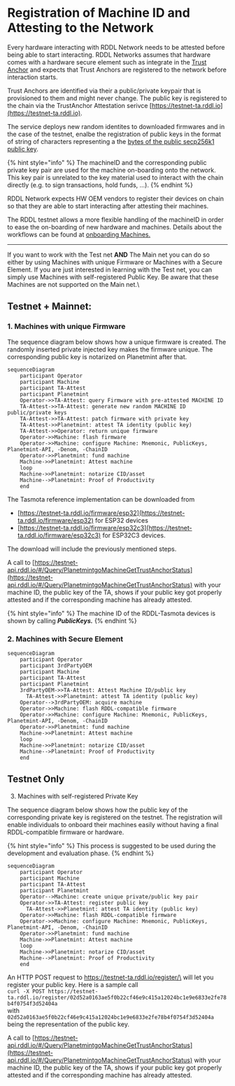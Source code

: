 # Registration of Machine ID and Attesting to the Network

Every hardware interacting with RDDL Network needs to be attested before being able to start interacting. RDDL Networks assumes that hardware comes with a hardware secure element such as integrate in the [Trust Anchor](../rddl-compatible-devices/trust-anchor.md) and expects that Trust Anchors are registered to the network before interaction starts.&#x20;

Trust Anchors are identified via their a public/private keypair that is provisioned to them and might never change. The public key is registered to the chain via the TrustAnchor Attestation serivce [https://testnet-ta.rddl.io](https://testnet-ta.rddl.io).

The service deploys new random identites to downloaded firmwares and in the case of the testnet, enalbe the registration of public keys in the format of string of characters representing a the [bytes of the public secp256k1 public key](https://github.com/rddl-network/ta\_attest/blob/main/cmd/ta/main.go#L203).

{% hint style="info" %}
The machineID and the corresponding public private key pair are used for the machine on-boarding onto the network. This key pair is unrelated to the key material used to interact with the chain directly (e.g. to sign transactions, hold funds, ...).
{% endhint %}

RDDL Network expects HW OEM vendors to register their devices on chain so that they are able to start interacting after attesting their machines.&#x20;

The RDDL testnet allows a more flexible handling of the machineID in order to ease the on-boarding of new hardware and machines. Details about the workflows can be found at [onboarding Machines.](./)

***

If you want to work with the Test net **AND** The Main net you can do so either by using Machines with unique Firmware or Machines with a Secure Element. If you are just interested in learning with the Test net, you can simply use Machines with self-registered Public Key. Be aware that these Machines are not supported on the Main net.\


## Testnet + Mainnet:

### 1. Machines with unique Firmware

The sequence diagram below shows how a unique firmware is created. The randomly inserted private injected key makes the firmware unique. The corresponding public key is notarized on Planetmint after that.

```mermaid
sequenceDiagram
    participant Operator
    participant Machine
    participant TA-Attest
    participant Planetmint
    Operator->>TA-Attest: query Firmware with pre-attested MACHINE ID
    TA-Attest->>TA-Attest: generate new random MACHINE ID public/private keys
    TA-Attest->>TA-Attest: patch firmware with private key
    TA-Attest->>Planetmint: attest TA identity (public key)
    TA-Attest->>Operator: return unique firmware
    Operator->>Machine: flash firmware
    Operator->>Machine: configure Machine: Mnemonic, PublicKeys, Planetmint-API, -Denom, -ChainID
    Operator->>Planetmint: fund machine
    Machine->>Planetmint: Attest machine
    loop 
    Machine->>Planetmint: notarize CID/asset
    Machine-->Planetmint: Proof of Productivity
    end
```

The Tasmota reference implementation can be downloaded from

* [https://testnet-ta.rddl.io/firmware/esp32](https://testnet-ta.rddl.io/firmware/esp32) for ESP32 devices
* [https://testnet-ta.rddl.io/firmware/esp32c3](https://testnet-ta.rddl.io/firmware/esp32c3) for ESP32C3 devices.

The download will include the previously mentioned steps.&#x20;

A call to [https://testnet-api.rddl.io/#/Query/PlanetmintgoMachineGetTrustAnchorStatus](https://testnet-api.rddl.io/#/Query/PlanetmintgoMachineGetTrustAnchorStatus) with your machine ID, the public key of the TA, shows if your public key got properly attested and if the corresponding machine has already attested.



{% hint style="info" %}
The machine ID of the RDDL-Tasmota devices is shown by calling _**PublicKeys.**_
{% endhint %}

### 2. Machines with Secure Element

```mermaid
sequenceDiagram
    participant Operator
    participant 3rdPartyOEM
    participant Machine
    participant TA-Attest
    participant Planetmint
    3rdPartyOEM->>TA-Attest: Attest Machine ID/public key
	  TA-Attest->>Planetmint: attest TA identity (public key)
    Operator-->3rdPartyOEM: acquire machine
    Operator->>Machine: flash RDDL-compatible firmware
    Operator->>Machine: configure Machine: Mnemonic, PublicKeys, Planetmint-API, -Denom, -ChainID
    Operator->>Planetmint: fund machine
    Machine->>Planetmint: Attest machine
    loop 
    Machine->>Planetmint: notarize CID/asset
    Machine-->Planetmint: Proof of Productivity
    end
```

## Testnet Only

3. Machines with self-registered Private Key

The sequence diagram below shows how the public key of the corresponding private key is registered on the testnet. The registration will enable individuals to onboard their machines easily without having a final RDDL-compatible firmware or hardware.

{% hint style="info" %}
This process is suggested to be used during the development and evaluation phase.
{% endhint %}

```mermaid
sequenceDiagram
    participant Operator
    participant Machine
    participant TA-Attest
    participant Planetmint
    Operator-->Machine: create unique private/public key pair
    Operator->>TA-Attest: register public key
	  TA-Attest->>Planetmint: attest TA identity (public key)
    Operator->>Machine: flash RDDL-compatible firmware
    Operator->>Machine: configure Machine: Mnemonic, PublicKeys, Planetmint-API, -Denom, -ChainID
    Operator->>Planetmint: fund machine
    Machine->>Planetmint: Attest machine
    loop 
    Machine->>Planetmint: notarize CID/asset
    Machine-->Planetmint: Proof of Productivity
    end
```

An HTTP POST request to  https://testnet-ta.rddl.io/register/\<pub key as hex string> will let you register your public key. Here is a sample call\
`curl -X POST https://testnet-ta.rddl.io/register/02d52a0163ae5f0b22cf46e9c415a12024bc1e9e6833e2fe78b4f0754f3d52404a`\
with `02d52a0163ae5f0b22cf46e9c415a12024bc1e9e6833e2fe78b4f0754f3d52404a` being the representation of the public key.

A call to [https://testnet-api.rddl.io/#/Query/PlanetmintgoMachineGetTrustAnchorStatus](https://testnet-api.rddl.io/#/Query/PlanetmintgoMachineGetTrustAnchorStatus) with your machine ID, the public key of the TA, shows if your public key got properly attested and if the corresponding machine has already attested.
